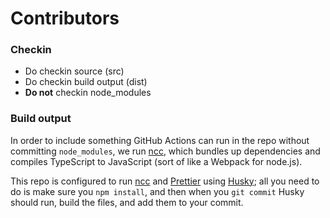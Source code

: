 # Contributors

### Checkin

- Do checkin source (src)
- Do checkin build output (dist)
- **Do not** checkin node_modules

### Build output

In order to include something GitHub Actions can run in the repo without  committing `node_modules`, we run [ncc][], which bundles up dependencies and compiles TypeScript to JavaScript (sort of like a Webpack for node.js).

This repo is configured to run [ncc][] and [Prettier][] using [Husky][]; all you need to do is make sure you `npm install`, and then when you `git commit` Husky should run, build the files, and add them to your commit.

[ncc]: https://github.com/vercel/ncc
[Husky]: https://github.com/typicode/husky
[Prettier]: https://github.com/prettier/prettier